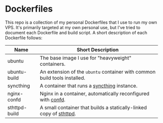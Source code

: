 # Dockerfiles

This repo is a collection of my personal Dockerfiles that I use to run my own
VPS.  It's primarily targeted at my own personal use, but I've tried to
document each Dockerfile and build script.  A short description of each
Dockerfile follows:

Name           | Short Description
---------------|--------------------------------------------------------------
ubuntu         | The base image I use for "heavyweight" containers.
ubuntu-build   | An extension of the `ubuntu` container with common build tools installed.
syncthing      | A container that runs a [syncthing](http://syncthing.net/) instance.
nginx-confd    | Nginx in a container, automatically reconfigured with [confd][confd].
sthttpd-build  | A small container that builds a statically-linked copy of [sthttpd][sthttpd].



[sthttpd]: http://blogs.gentoo.org/blueness/2014/10/03/sthttpd-a-very-tiny-and-very-fast-http-server-with-a-mature-codebase/
[confd]: https://github.com/kelseyhightower/confd
